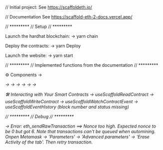 
// Initial project:
See https://scaffoldeth.io/

// Documentation
See https://scaffold-eth-2-docs.vercel.app/

// *********
// Setup
// *********

Launch the hardhat blockchain: 
-> yarn chain

Deploy the contracts:
-> yarn Deploy

Launch the website: 
-> yarn start


// *********
// Implemented functions from the documentation
// *********

⚙ Components
-> <Address>
-> <Balance>
-> <AddressInput>
-> <EtherInput>
-> <InputBase>
-> <IntegerInput>
-> <RainbowKitCustomConnectButton>

🛠 Interacting with Your Smart Contracts
-> useScaffoldReadContract
-> useScaffoldWriteContract
-> useScaffoldWatchContractEvent
-> useScaffoldEventHistory (block number and status missing)



// *********
// Debug
// *********

-> Error: eth_sendRawTransaction ==> Nonce too high. Expected nonce to be 0 but got 6. Note that transactions can't be queued when automining.
Onpen Metamask -> 'Parameters' -> 'Advanced parameters' -> 'Erase Activity of the tab'.  Then retry transaction.

